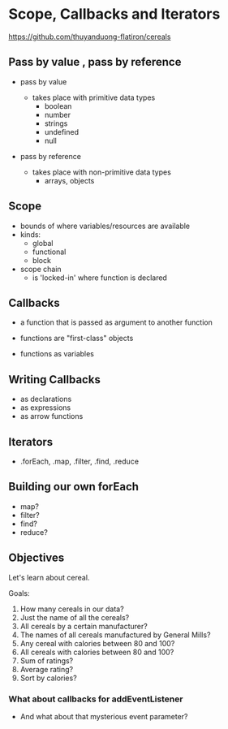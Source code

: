 # Scope, Callbacks and Iterators
https://github.com/thuyanduong-flatiron/cereals

## Pass by value , pass by reference

- pass by value
  - takes place with primitive data types
    - boolean
    - number
    - strings
    - undefined
    - null

- pass by reference
  - takes place with non-primitive data types
    - arrays, objects

## Scope
- bounds of where variables/resources are available
- kinds:
  - global
  - functional
  - block
- scope chain
  - is 'locked-in' where function is declared

## Callbacks
- a function that is passed as argument to another function

- functions are "first-class" objects
- functions as variables

## Writing Callbacks
- as declarations
- as expressions
- as arrow functions

## Iterators
- .forEach, .map, .filter, .find, .reduce

## Building our own forEach
- map?
- filter?
- find?
- reduce?


## Objectives

Let's learn about cereal.

Goals:
1. How many cereals in our data?
2. Just the name of all the cereals?
3. All cereals by a certain manufacturer?
4. The names of all cereals manufactured by General Mills?
5. Any cereal with calories between 80 and 100?
6. All cereals with calories between 80 and 100?
7. Sum of ratings?
8. Average rating?
9. Sort by calories?

### What about callbacks for addEventListener
- And what about that mysterious event parameter?
